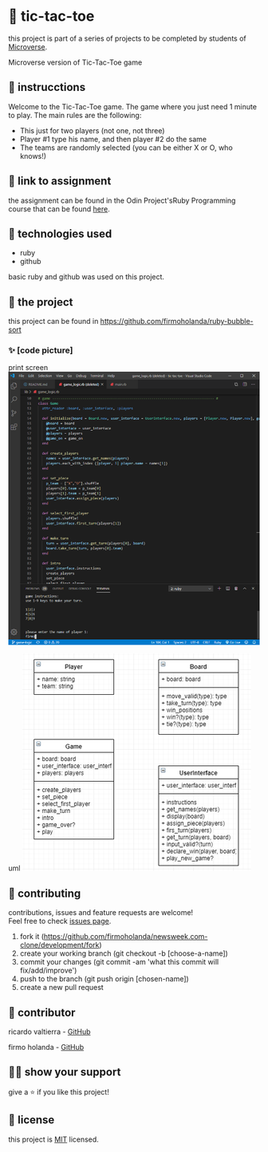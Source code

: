 # 📃 tic-tac-toe

this project is part of a series of projects to be completed by students of [Microverse](https://www.microverse.org/ 'The Global School for Remote Software Developers!').

Microverse version of Tic-Tac-Toe game

## 🔨  instrucctions

Welcome to the Tic-Tac-Toe game. The game where you just need 1 minute to play.
The main rules are the following:

- This just for two players (not one, not three)
- Player #1 type his name, and then player #2 do the same
- The teams are randomly selected (you can be either X or O, who knows!)

## 🔗 link to assignment

the assignment can be found in the Odin Project'sRuby Programming course that can be found [here](https://www.theodinproject.com/courses/ruby-programming/lessons/oop).



## 📡 technologies used

- ruby
- github

basic ruby and github was used on this project.



## 🚀 the project

this project can be found in https://github.com/firmoholanda/ruby-bubble-sort

### ✨ [code picture]

print screen
<a href="https://github.com/ricardovaltierra/tic-tac-toe/blob/readme-game-instructions/img/screen01.png" target="_blank">
    <img alt="page animation" src="https://github.com/ricardovaltierra/tic-tac-toe/blob/readme-game-instructions/img/screen01.png"/>
</a>


uml
<a href="https://github.com/ricardovaltierra/tic-tac-toe/blob/readme-game-instructions/img/uml01.png" target="_blank">
    <img alt="page animation" src="https://github.com/ricardovaltierra/tic-tac-toe/blob/readme-game-instructions/img/uml01.png"/>
</a>


## 🤝 contributing

contributions, issues and feature requests are welcome!<br/>Feel free to check [issues page](https://github.com/firmoholanda/newsweek.com-clone/development/issues).

1. fork it (https://github.com/firmoholanda/newsweek.com-clone/development/fork)
2. create your working branch (git checkout -b [choose-a-name])
3. commit your changes (git commit -am 'what this commit will fix/add/improve')
4. push to the branch (git push origin [chosen-name])
5. create a new pull request



## 🤖 contributor

ricardo valtierra - [GitHub](https://github.com/ricardovaltierra)

firmo holanda - [GitHub](https://github.com/firmoholanda)



## 🙋‍♂ show your support

give a ⭐️ if you like this project!



## 📝 license

this project is [MIT](https://github.com/firmoholanda/newsweek.com-clone/development/blob/development/license.txt) licensed.
 